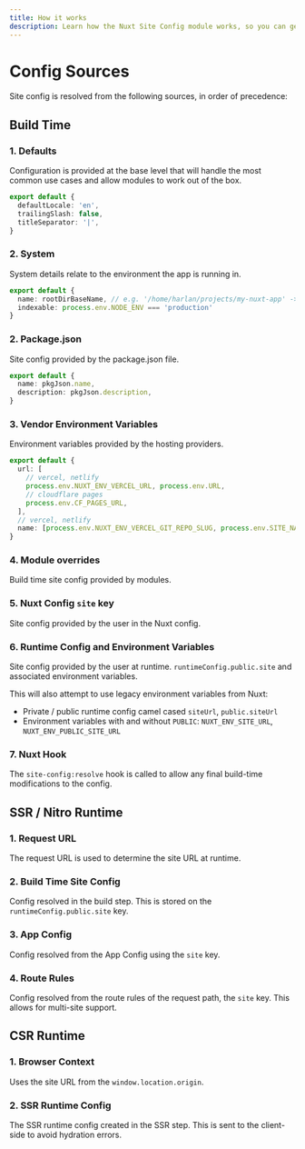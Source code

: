 ```yaml
---
title: How it works
description: Learn how the Nuxt Site Config module works, so you can get the most out of it.
---
```


# Config Sources

Site config is resolved from the following sources, in order of precedence:

## Build Time

### 1. Defaults

Configuration is provided at the base level
that will handle the most common use cases and allow modules to work out of the box.

```ts
export default {
  defaultLocale: 'en',
  trailingSlash: false,
  titleSeparator: '|',
}
```

### 2. System

System details relate to the environment the app is running in.

```ts
export default {
  name: rootDirBaseName, // e.g. '/home/harlan/projects/my-nuxt-app' -> 'my-nuxt-app'
  indexable: process.env.NODE_ENV === 'production'
}
```

### 2. Package.json

Site config provided by the package.json file.

```ts
export default {
  name: pkgJson.name,
  description: pkgJson.description,
}
```

### 3. Vendor Environment Variables

Environment variables provided by the hosting providers.

```ts
export default {
  url: [
    // vercel, netlify
    process.env.NUXT_ENV_VERCEL_URL, process.env.URL,
    // cloudflare pages
    process.env.CF_PAGES_URL,
  ],
  // vercel, netlify
  name: [process.env.NUXT_ENV_VERCEL_GIT_REPO_SLUG, process.env.SITE_NAME]
}
```

### 4. Module overrides

Build time site config provided by modules.

### 5. Nuxt Config `site` key

Site config provided by the user in the Nuxt config.

### 6. Runtime Config and Environment Variables

Site config provided by the user at runtime. `runtimeConfig.public.site` and associated environment variables.

This will also attempt to use legacy environment variables from Nuxt:
- Private / public runtime config camel cased `siteUrl`, `public.siteUrl`
- Environment variables with and without `PUBLIC`: `NUXT_ENV_SITE_URL`, `NUXT_ENV_PUBLIC_SITE_URL`

### 7. Nuxt Hook

The `site-config:resolve` hook is called to allow any final build-time modifications to the config.


## SSR / Nitro Runtime

### 1. Request URL

The request URL is used to determine the site URL at runtime.

### 2. Build Time Site Config

Config resolved in the build step. This is stored on the `runtimeConfig.public.site` key.

### 3. App Config

Config resolved from the App Config using the `site` key.

### 4. Route Rules

Config resolved from the route rules of the request path, the `site` key. This allows for multi-site support.

## CSR Runtime

### 1. Browser Context

Uses the site URL from the `window.location.origin`.

### 2. SSR Runtime Config

The SSR runtime config created in the SSR step. This is sent to the client-side to avoid hydration errors.

